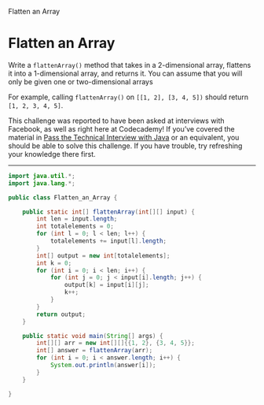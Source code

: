 Flatten an Array

# Flatten an Array
Write a `flattenArray()` method that takes in a 2-dimensional array, flattens it into a 1-dimensional array, and returns it. You can assume that you will only be given one or two-dimensional arrays

For example, calling `flattenArray()` on `[[1, 2], [3, 4, 5])` should return `[1, 2, 3, 4, 5]`.

This challenge was reported to have been asked at interviews with Facebook, as well as right here at Codecademy! If you’ve covered the material in [Pass the Technical Interview with Java](https://www.codecademy.com/learn/paths/pass-the-technical-interview-with-java) or an equivalent, you should be able to solve this challenge. If you have trouble, try refreshing your knowledge there first.

---

```Java
import java.util.*;
import java.lang.*;

public class Flatten_an_Array {

    public static int[] flattenArray(int[][] input) {
        int len = input.length;
        int totalelements = 0;
        for (int l = 0; l < len; l++) {
            totalelements += input[l].length;
        }
        int[] output = new int[totalelements];
        int k = 0;
        for (int i = 0; i < len; i++) {
            for (int j = 0; j < input[i].length; j++) {
                output[k] = input[i][j];
                k++;
            }
        }
        return output;
    }

    public static void main(String[] args) {
        int[][] arr = new int[][]{{1, 2}, {3, 4, 5}};
        int[] answer = flattenArray(arr);
        for (int i = 0; i < answer.length; i++) {
            System.out.println(answer[i]);
        }
    }

}

```
